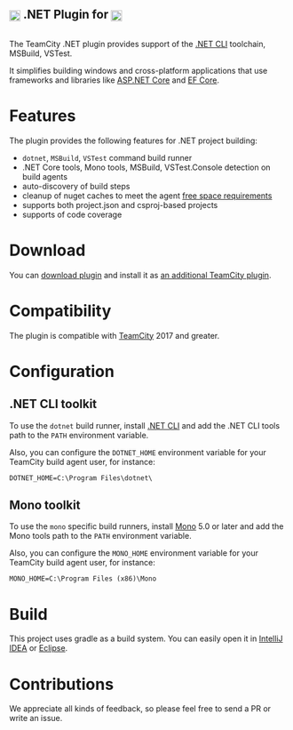 ## [<img src="http://jb.gg/badges/official.svg" height="20" align="center"/>](https://confluence.jetbrains.com/display/ALL/JetBrains+on+GitHub) .NET Plugin for [<img src="https://cdn.worldvectorlogo.com/logos/teamcity.svg" height="20" align="center"/>](https://www.jetbrains.com/teamcity/)

<a href="https://teamcity.jetbrains.com/viewType.html?buildTypeId=TeamCityDotnetCorePluginBuild&guest=1"><img src="https://teamcity.jetbrains.com/app/rest/builds/buildType:(id:TeamCityDotnetCorePluginBuild)/statusIcon.svg" alt=""/></a>

The TeamCity .NET plugin provides support of the [.NET CLI](https://github.com/dotnet/cli) toolchain, MSBuild, VSTest.

It simplifies building windows and cross-platform applications that use frameworks and libraries like [ASP.NET Core](https://github.com/aspnet/Home) and [EF Core](https://github.com/aspnet/EntityFramework).

# Features

The plugin provides the following features for .NET project building:
* `dotnet`, `MSBuild`, `VSTest` command build runner
* .NET Core tools, Mono tools, MSBuild, VSTest.Console detection on build agents
* auto-discovery of build steps
* cleanup of nuget caches to meet the agent [free space requirements](https://confluence.jetbrains.com/display/TCDL/Free+disk+space)
* supports both project.json and csproj-based projects
* supports of code coverage
 
# Download

You can [download plugin](https://plugins.jetbrains.com/plugin/9190?pr=teamcity) and install it as [an additional TeamCity plugin](https://confluence.jetbrains.com/display/TCDL/Installing+Additional+Plugins).

# Compatibility

The plugin is compatible with [TeamCity](https://www.jetbrains.com/teamcity/download/) 2017 and greater.

# Configuration

## .NET CLI toolkit

To use the `dotnet` build runner, install [.NET CLI](https://www.microsoft.com/net/core) and add the .NET CLI tools path to the `PATH` environment variable.

Also, you can configure the `DOTNET_HOME` environment variable for your TeamCity build agent user, for instance:

```
DOTNET_HOME=C:\Program Files\dotnet\
```

## Mono toolkit

To use the `mono` specific build runners, install [Mono](http://www.mono-project.com/download/) 5.0 or later and add the Mono tools path to the `PATH` environment variable.

Also, you can configure the `MONO_HOME` environment variable for your TeamCity build agent user, for instance:

```
MONO_HOME=C:\Program Files (x86)\Mono
```

# Build

This project uses gradle as a build system. You can easily open it in [IntelliJ IDEA](https://www.jetbrains.com/idea/help/importing-project-from-gradle-model.html) or [Eclipse](http://gradle.org/eclipse/).

# Contributions

We appreciate all kinds of feedback, so please feel free to send a PR or write an issue.
